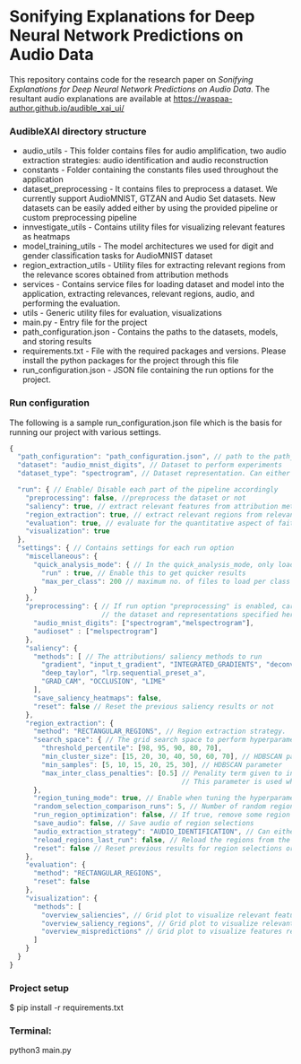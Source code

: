 # Sonifying Explanations for Deep Neural Network Predictions on Audio Data

This repository contains code for the research paper on *Sonifying Explanations for Deep Neural Network Predictions on Audio Data*. The resultant audio explanations are available at https://waspaa-author.github.io/audible_xai_ui/


### AudibleXAI directory structure

<ul>
<li>audio_utils - This folder contains files for audio amplification, two audio extraction strategies: audio identification and audio reconstruction</li>
<li>constants - Folder containing the constants files used throughout the application</li>
<li>dataset_preprocessing - It contains files to preprocess a dataset. We currently support AudioMNIST, GTZAN and Audio Set datasets. New datasets can be easily added either by using the provided pipeline or custom preprocessing pipeline </li>
<li>innvestigate_utils - Contains utility files for visualizing relevant features as heatmaps</li>
<li>model_training_utils - The model architectures we used for digit and gender classification tasks for AudioMNIST dataset </li>
<li>region_extraction_utils - Utility files for extracting relevant regions from the relevance scores obtained from attribution methods </li>
<li>services - Contains service files for loading dataset and model into the application, extracting relevances, relevant regions, audio, and performing the evaluation. </li>
<li>utils - Generic utility files for evaluation, visualizations </li> 
<li>main.py - Entry file for the project</li>
<li>path_configuration.json - Contains the paths to the datasets, models, and storing results</li>
<li>requirements.txt - File with the required packages and versions. Please install the python packages for the project through this file</li>
<li>run_configuration.json - JSON file containing the run options for the project.</li>
</ul>


### Run configuration

The following is a sample run_configuration.json file which is the basis for running our project with various settings. 

```javascript
{
  "path_configuration": "path_configuration.json", // path to the path_configuration.json file
  "dataset": "audio_mnist_digits", // Dataset to perform experiments
  "dataset_type": "spectrogram", // Dataset representation. Can either be spectrogram/ melspectrogram

  "run": { // Enable/ Disable each part of the pipeline accordingly 
    "preprocessing": false, //preprocess the dataset or not
    "saliency": true, // extract relevant features from attribution methods or not
    "region_extraction": true, // extract relevant regions from relevances or not
    "evaluation": true, // evaluate for the quantitative aspect of faithfulness or not
    "visualization": true 
  },
  "settings": { // Contains settings for each run option
    "miscellaneous": {
      "quick_analysis_mode": { // In the quick_analysis_mode, only load a subset of the dataset to run experiments
        "run" : true, // Enable this to get quicker results
        "max_per_class": 200 // maximum no. of files to load per class
      }
    },
    "preprocessing": { // If run option "preprocessing" is enabled, carry out the preprocessing for 
                       // the dataset and representations specified here.
      "audio_mnist_digits": ["spectrogram","melspectrogram"],
      "audioset" : ["melspectrogram"]
    },
    "saliency": {
      "methods": [ // The attributions/ saliency methods to run
        "gradient", "input_t_gradient", "INTEGRATED_GRADIENTS", "deconvnet",
        "deep_taylor", "lrp.sequential_preset_a",
        "GRAD_CAM", "OCCLUSION", "LIME"
      ],
      "save_saliency_heatmaps": false, 
      "reset": false // Reset the previous saliency results or not
    },
    "region_extraction": {
      "method": "RECTANGULAR_REGIONS", // Region extraction strategy.
      "search_space": { // The grid search space to perform hyperparameter tuning
        "threshold_percentile": [98, 95, 90, 80, 70],
        "min_cluster_size": [15, 20, 30, 40, 50, 60, 70], // HDBSCAN parameter
        "min_samples": [5, 10, 15, 20, 25, 30], // HDBSCAN parameter
        "max_inter_class_penalties": [0.5] // Penality term given to increase intra class similarity. 
                                           // This parameter is used when run_region_optimization is true
      },
      "region_tuning_mode": true, // Enable when tuning the hyperparameters
      "random_selection_comparison_runs": 5, // Number of random region selections to compare the relevant region selections
      "run_region_optimization": false, // If true, remove some region selections that hurt intra class similarity
      "save_audio": false, // Save audio of region selections
      "audio_extraction_strategy": "AUDIO_IDENTIFICATION", // Can either be AUDIO_INDENTIFICATION/ AUDIO_RECONSTRUCTION
      "reload_regions_last_run": false, // Reload the regions from the last run or extract regions from scratch
      "reset": false // Reset previous results for region selections or not
    },
    "evaluation": { 
      "method": "RECTANGULAR_REGIONS",
      "reset": false
    },
    "visualization": {
      "methods": [  
        "overview_saliencies", // Grid plot to visualize relevant features
        "overview_saliency_regions", // Grid plot to visualize relevant features and regions extracted
        "overview_mispredictions" // Grid plot to visualize features responsible for misprediction and regions extracted
      ]
    }
  }
}
```

### Project setup
$ pip install -r requirements.txt

### Terminal:
python3 main.py
